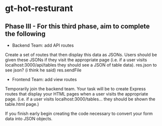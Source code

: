 # gt-hot-resturant

## Phase III - For this third phase, aim to complete the following

* Backend Team: add API routes
<!-- 
Create a set of variables (hint: arrays of objects) for holding the reservation and waitlist data -->

Create a set of routes that then display this data as JSONs. Users should be given these JSONs if they visit the appropriate page (i.e. if a user visits localhost:3000/api/tables they should see a JSON of table data).
res.json to see json? (i think he said)
res.sendFile

* Frontend Team: add view routes

Temporarily join the backend team. Your task will be to create Express routes that display your HTML pages when a user visits the appropriate page. (i.e. if a user visits localhost:3000/tables... they should be shown the table.html page.)

If you finish early begin creating the code necessary to convert your form data into JSON objects.